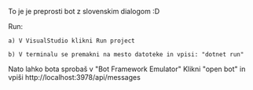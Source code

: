 To je je preprosti bot z slovenskim dialogom :D

Run:

    a) V VisualStudio klikni Run project
  
    b) V terminalu se premakni na mesto datoteke in vpisi: "dotnet run"
  
Nato lahko bota sprobaš v "Bot Framework Emulator"
      Klikni "open bot" in vpiši http://localhost:3978/api/messages
